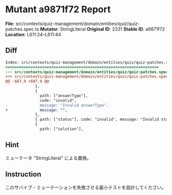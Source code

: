 # Mutant a9871f72 Report

**File**: src/contexts/quiz-management/domain/entities/quiz/quiz-patches.spec.ts
**Mutator**: StringLiteral
**Original ID**: 2331
**Stable ID**: a9871f72
**Location**: L611:24–L611:44

## Diff

```diff
Index: src/contexts/quiz-management/domain/entities/quiz/quiz-patches.spec.ts
===================================================================
--- src/contexts/quiz-management/domain/entities/quiz/quiz-patches.spec.ts	original
+++ src/contexts/quiz-management/domain/entities/quiz/quiz-patches.spec.ts	mutated #2331
@@ -607,9 +607,9 @@
             },
             {
               path: ["answerType"],
               code: "invalid",
-              message: "Invalid answerType",
+              message: "",
             },
             { path: ["status"], code: "invalid", message: "Invalid status" },
             {
               path: ["solution"],
```

## Hint

ミューテータ "StringLiteral" による置換。

## Instruction

このサバイブ・ミューテーションを失敗させる最小テストを設計してください。
